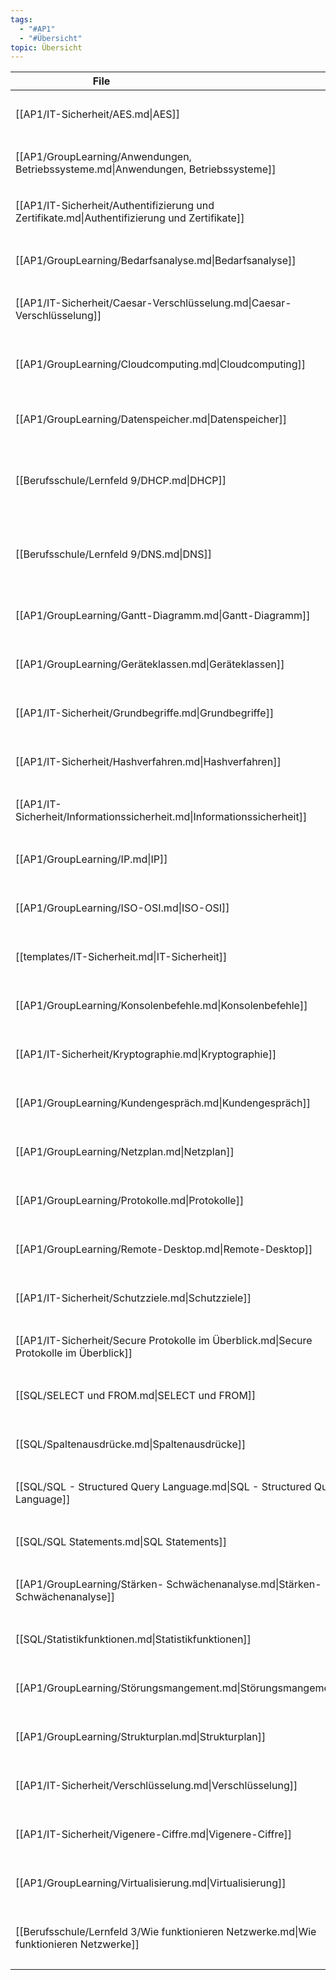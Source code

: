 ```yaml
---
tags:
  - "#AP1"
  - "#Übersicht" 
topic: Übersicht
---
```

| <div style="width:275px;">File</div>                                                          | <div style='width:150px;'>Topic</div> | <div style='width:200px;'>Tags</div>                                                     |
| --------------------------------------------------------------------------------------------- | ------------------------------------- | ---------------------------------------------------------------------------------------- |
| [[AP1/IT-Sicherheit/AES.md\|AES]]                                                             | \-                                    | <ul><li>#AP1</li><li>#IT-Sicherheit</li></ul>                                            |
| [[AP1/GroupLearning/Anwendungen, Betriebssysteme.md\|Anwendungen, Betriebssysteme]]           | Funktionsweise PC                     | <ul><li>#AP1</li><li>#Netzwerktechnik</li></ul>                                          |
| [[AP1/IT-Sicherheit/Authentifizierung und Zertifikate.md\|Authentifizierung und Zertifikate]] | \-                                    | <ul><li>#AP1</li><li>#IT-Sicherheit</li></ul>                                            |
| [[AP1/GroupLearning/Bedarfsanalyse.md\|Bedarfsanalyse]]                                       | \-                                    | <ul><li>#AP1</li><li>#Wirtschaft</li></ul>                                               |
| [[AP1/IT-Sicherheit/Caesar-Verschlüsselung.md\|Caesar-Verschlüsselung]]                       | \-                                    | <ul><li>#AP1</li><li>#IT-Sicherheit</li></ul>                                            |
| [[AP1/GroupLearning/Cloudcomputing.md\|Cloudcomputing]]                                       | \-                                    | <ul><li>#AP1</li><li>#Netzwerktechnik</li><li>#Wirtschaft</li></ul>                      |
| [[AP1/GroupLearning/Datenspeicher.md\|Datenspeicher]]                                         | \-                                    | <ul><li>#AP1</li><li>#Netzwerktechnik</li></ul>                                          |
| [[Berufsschule/Lernfeld 9/DHCP.md\|DHCP]]                                                     | \-                                    | <ul><li>#AP1</li><li>#Lernfeld9</li><li>#Berufsschule</li><li>#Netzwerktechnik</li></ul> |
| [[Berufsschule/Lernfeld 9/DNS.md\|DNS]]                                                       | \-                                    | <ul><li>#Lernfeld9</li><li>#AP1</li><li>#Berufsschule</li><li>#Netzwerktechnik</li></ul> |
| [[AP1/GroupLearning/Gantt-Diagramm.md\|Gantt-Diagramm]]                                       | \-                                    | <ul><li>#AP1</li><li>#Projektmanagement</li></ul>                                        |
| [[AP1/GroupLearning/Geräteklassen.md\|Geräteklassen]]                                         | \-                                    | <ul><li>#AP1</li><li>#Netzwerktechnik</li></ul>                                          |
| [[AP1/IT-Sicherheit/Grundbegriffe.md\|Grundbegriffe]]                                         | Definition                            | <ul><li>#AP1</li><li>#IT-Sicherheit</li></ul>                                            |
| [[AP1/IT-Sicherheit/Hashverfahren.md\|Hashverfahren]]                                         | \-                                    | <ul><li>#AP1</li><li>#IT-Sicherheit</li></ul>                                            |
| [[AP1/IT-Sicherheit/Informationssicherheit.md\|Informationssicherheit]]                       | \-                                    | <ul><li>#IT-Sicherheit</li><li>#AP1</li></ul>                                            |
| [[AP1/GroupLearning/IP.md\|IP]]                                                               | \-                                    | <ul><li>#AP1</li><li>#Netzwerktechnik</li></ul>                                          |
| [[AP1/GroupLearning/ISO-OSI.md\|ISO-OSI]]                                                     | Übersicht                             | <ul><li>#AP1</li><li>#Netzwerktechnik</li></ul>                                          |
| [[templates/IT-Sicherheit.md\|IT-Sicherheit]]                                                 | \-                                    | <ul><li>#AP1</li><li>#IT-Sicherheit</li></ul>                                            |
| [[AP1/GroupLearning/Konsolenbefehle.md\|Konsolenbefehle]]                                     | CheatSheet, Commands                  | <ul><li>#AP1</li><li>#Netzwerktechnik</li></ul>                                          |
| [[AP1/IT-Sicherheit/Kryptographie.md\|Kryptographie]]                                         | \-                                    | <ul><li>#IT-Sicherheit</li><li>#AP1</li></ul>                                            |
| [[AP1/GroupLearning/Kundengespräch.md\|Kundengespräch]]                                       | EMPTY                                 | <ul><li>#AP1</li><li>#Wirtschaft</li></ul>                                               |
| [[AP1/GroupLearning/Netzplan.md\|Netzplan]]                                                   | \-                                    | <ul><li>#AP1</li><li>#Projektmanagement</li></ul>                                        |
| [[AP1/GroupLearning/Protokolle.md\|Protokolle]]                                               | Übersicht                             | <ul><li>#AP1</li><li>#Netzwerktechnik</li></ul>                                          |
| [[AP1/GroupLearning/Remote-Desktop.md\|Remote-Desktop]]                                       | \-                                    | <ul><li>#AP1</li><li>#Netzwerktechnik</li></ul>                                          |
| [[AP1/IT-Sicherheit/Schutzziele.md\|Schutzziele]]                                             | \-                                    | <ul><li>#IT-Sicherheit</li><li>#AP1</li></ul>                                            |
| [[AP1/IT-Sicherheit/Secure Protokolle im Überblick.md\|Secure Protokolle im Überblick]]       | \-                                    | <ul><li>#AP1</li><li>#IT-Sicherheit</li></ul>                                            |
| [[SQL/SELECT und FROM.md\|SELECT und FROM]]                                                   | Schlüsselbegriff                      | <ul><li>#AP1</li><li>#SQL</li></ul>                                                      |
| [[SQL/Spaltenausdrücke.md\|Spaltenausdrücke]]                                                 | Schlüsselbegriff                      | <ul><li>#AP1</li><li>#SQL</li></ul>                                                      |
| [[SQL/SQL - Structured Query Language.md\|SQL - Structured Query Language]]                   | Definition                            | <ul><li>#AP1</li><li>#SQL</li></ul>                                                      |
| [[SQL/SQL Statements.md\|SQL Statements]]                                                     | Syntax                                | <ul><li>#AP1</li><li>#SQL</li></ul>                                                      |
| [[AP1/GroupLearning/Stärken- Schwächenanalyse.md\|Stärken- Schwächenanalyse]]                 | \-                                    | <ul><li>#AP1</li><li>#Wirtschaft</li></ul>                                               |
| [[SQL/Statistikfunktionen.md\|Statistikfunktionen]]                                           | Schlüsselbegriff                      | <ul><li>#AP1</li><li>#SQL</li></ul>                                                      |
| [[AP1/GroupLearning/Störungsmangement.md\|Störungsmangement]]                                 | Definition                            | <ul><li>#AP1</li><li>#Wirtschaft</li></ul>                                               |
| [[AP1/GroupLearning/Strukturplan.md\|Strukturplan]]                                           | \-                                    | <ul><li>#AP1</li><li>#Projektmanagement</li></ul>                                        |
| [[AP1/IT-Sicherheit/Verschlüsselung.md\|Verschlüsselung]]                                     | \-                                    | <ul><li>#AP1</li><li>#IT-Sicherheit</li></ul>                                            |
| [[AP1/IT-Sicherheit/Vigenere-Ciffre.md\|Vigenere-Ciffre]]                                     | \-                                    | <ul><li>#AP1</li><li>#IT-Sicherheit</li></ul>                                            |
| [[AP1/GroupLearning/Virtualisierung.md\|Virtualisierung]]                                     | \-                                    | <ul><li>#AP1</li><li>#Netzwerktechnik</li></ul>                                          |
| [[Berufsschule/Lernfeld 3/Wie funktionieren Netzwerke.md\|Wie funktionieren Netzwerke]]       | Einführung                            | <ul><li>#AP1</li><li>#Netzwerktechnik</li><li>#Lernfeld3</li></ul>                       |

